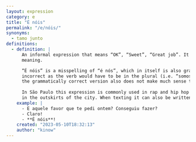 ```yaml
---
layout: expression
category: e
title: "É nóis"
permalink: "/e/nóis/"
synonyms:
  - tamo junto
definitions:
  - definition: |
      An informal expression that means “OK”, “Sweet”, “Great job”. It transmits a positive
      meaning.

      “É nóis” is a misspelling of “é nós”, which in itself is also grammatically
      incorrect as the verb would have to be in the plural (i.e. “somos nós”). But
      the grammatically correct version also does not make much sense translating.
      
      In São Paulo this expression is commonly used in rap and hip hop songs, and
      in the outskirts of the city. When texting it can also be written as “Eh nois”.
    example: |
      - E aquele favor que te pedi ontem? Conseguiu fazer?
      - Claro!
      - **É nóis**!
    created: "2023-05-10T18:32:13"
    author: "kinow"
---
```

